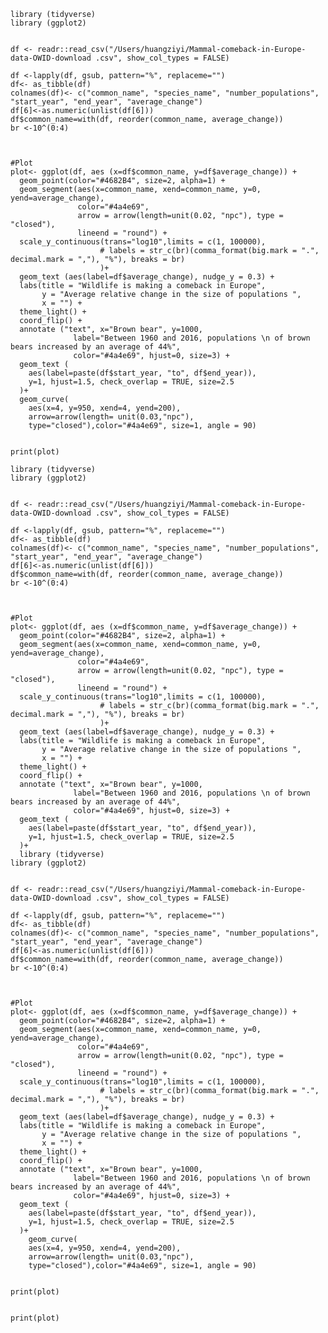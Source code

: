 
    library (tidyverse)
    library (ggplot2)


    df <- readr::read_csv("/Users/huangziyi/Mammal-comeback-in-Europe-data-OWID-download .csv", show_col_types = FALSE)

    df <-lapply(df, gsub, pattern="%", replaceme="")
    df<- as_tibble(df)
    colnames(df)<- c("common_name", "species_name", "number_populations", "start_year", "end_year", "average_change")
    df[6]<-as.numeric(unlist(df[6]))
    df$common_name=with(df, reorder(common_name, average_change))
    br <-10^(0:4)



    #Plot
    plot<- ggplot(df, aes (x=df$common_name, y=df$average_change)) + 
      geom_point(color="#4682B4", size=2, alpha=1) +
      geom_segment(aes(x=common_name, xend=common_name, y=0, yend=average_change),
                   color="#4a4e69",
                   arrow = arrow(length=unit(0.02, "npc"), type = "closed"),
                   lineend = "round") +
      scale_y_continuous(trans="log10",limits = c(1, 100000),
                        # labels = str_c(br)(comma_format(big.mark = ".", decimal.mark = ","), "%"), breaks = br) 
                        )+
      geom_text (aes(label=df$average_change), nudge_y = 0.3) +
      labs(title = "Wildlife is making a comeback in Europe", 
           y = "Average relative change in the size of populations ",
           x = "") +
      theme_light() +
      coord_flip() +
      annotate ("text", x="Brown bear", y=1000,
                  label="Between 1960 and 2016, populations \n of brown bears increased by an average of 44%",
                  color="#4a4e69", hjust=0, size=3) +
      geom_text (
        aes(label=paste(df$start_year, "to", df$end_year)),
        y=1, hjust=1.5, check_overlap = TRUE, size=2.5
      )+
      geom_curve(
        aes(x=4, y=950, xend=4, yend=200),
        arrow=arrow(length= unit(0.03,"npc"),
        type="closed"),color="#4a4e69", size=1, angle = 90)


    print(plot)

    library (tidyverse)
    library (ggplot2)


    df <- readr::read_csv("/Users/huangziyi/Mammal-comeback-in-Europe-data-OWID-download .csv", show_col_types = FALSE)

    df <-lapply(df, gsub, pattern="%", replaceme="")
    df<- as_tibble(df)
    colnames(df)<- c("common_name", "species_name", "number_populations", "start_year", "end_year", "average_change")
    df[6]<-as.numeric(unlist(df[6]))
    df$common_name=with(df, reorder(common_name, average_change))
    br <-10^(0:4)



    #Plot
    plot<- ggplot(df, aes (x=df$common_name, y=df$average_change)) + 
      geom_point(color="#4682B4", size=2, alpha=1) +
      geom_segment(aes(x=common_name, xend=common_name, y=0, yend=average_change),
                   color="#4a4e69",
                   arrow = arrow(length=unit(0.02, "npc"), type = "closed"),
                   lineend = "round") +
      scale_y_continuous(trans="log10",limits = c(1, 100000),
                        # labels = str_c(br)(comma_format(big.mark = ".", decimal.mark = ","), "%"), breaks = br) 
                        )+
      geom_text (aes(label=df$average_change), nudge_y = 0.3) +
      labs(title = "Wildlife is making a comeback in Europe", 
           y = "Average relative change in the size of populations ",
           x = "") +
      theme_light() +
      coord_flip() +
      annotate ("text", x="Brown bear", y=1000,
                  label="Between 1960 and 2016, populations \n of brown bears increased by an average of 44%",
                  color="#4a4e69", hjust=0, size=3) +
      geom_text (
        aes(label=paste(df$start_year, "to", df$end_year)),
        y=1, hjust=1.5, check_overlap = TRUE, size=2.5
      )+
      library (tidyverse)
    library (ggplot2)


    df <- readr::read_csv("/Users/huangziyi/Mammal-comeback-in-Europe-data-OWID-download .csv", show_col_types = FALSE)

    df <-lapply(df, gsub, pattern="%", replaceme="")
    df<- as_tibble(df)
    colnames(df)<- c("common_name", "species_name", "number_populations", "start_year", "end_year", "average_change")
    df[6]<-as.numeric(unlist(df[6]))
    df$common_name=with(df, reorder(common_name, average_change))
    br <-10^(0:4)



    #Plot
    plot<- ggplot(df, aes (x=df$common_name, y=df$average_change)) + 
      geom_point(color="#4682B4", size=2, alpha=1) +
      geom_segment(aes(x=common_name, xend=common_name, y=0, yend=average_change),
                   color="#4a4e69",
                   arrow = arrow(length=unit(0.02, "npc"), type = "closed"),
                   lineend = "round") +
      scale_y_continuous(trans="log10",limits = c(1, 100000),
                        # labels = str_c(br)(comma_format(big.mark = ".", decimal.mark = ","), "%"), breaks = br) 
                        )+
      geom_text (aes(label=df$average_change), nudge_y = 0.3) +
      labs(title = "Wildlife is making a comeback in Europe", 
           y = "Average relative change in the size of populations ",
           x = "") +
      theme_light() +
      coord_flip() +
      annotate ("text", x="Brown bear", y=1000,
                  label="Between 1960 and 2016, populations \n of brown bears increased by an average of 44%",
                  color="#4a4e69", hjust=0, size=3) +
      geom_text (
        aes(label=paste(df$start_year, "to", df$end_year)),
        y=1, hjust=1.5, check_overlap = TRUE, size=2.5
      )+
        geom_curve(
        aes(x=4, y=950, xend=4, yend=200),
        arrow=arrow(length= unit(0.03,"npc"),
        type="closed"),color="#4a4e69", size=1, angle = 90)


    print(plot)


    print(plot)
